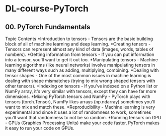 # DL-course-PyTorch

## 00. PyTorch Fundamentals
Topic	Contents
*Introduction to tensors - Tensors are the basic building block of all of machine learning and deep learning.
*Creating tensors -	Tensors can represent almost any kind of data (images, words, tables of numbers).
*Getting information from tensors -	If you can put information into a tensor, you'll want to get it out too.
*Manipulating tensors -	Machine learning algorithms (like neural networks) involve manipulating tensors in many different ways such as adding, multiplying, combining.
*Dealing with tensor shapes -	One of the most common issues in machine learning is dealing with shape mismatches (trying to mix wrong shaped tensors with other tensors).
*Indexing on tensors - If you've indexed on a Python list or NumPy array, it's very similar with tensors, except they can have far more dimensions.
*Mixing PyTorch tensors and NumPy -	PyTorch plays with tensors (torch.Tensor), NumPy likes arrays (np.ndarray) sometimes you'll want to mix and match these.
*Reproducibility - Machine learning is very experimental and since it uses a lot of randomness to work, sometimes you'll want that randomness to not be so random.
*Running tensors on GPU - GPUs (Graphics Processing Units) make your code faster, PyTorch makes it easy to run your code on GPUs.
